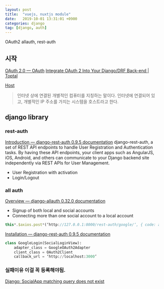 ```yaml
---
layout: post
title:  "vuejs, nuxtjs module"
date:   2019-10-01 13:31:01 +0900
categories: django
tag: [django, auth]
---
```




OAuth2 allauth, rest-auth
## 시작
[OAuth 2.0 — OAuth](https://oauth.net/2/)
[Integrate OAuth 2 Into Your Django/DRF Back-end | Toptal](https://www.toptal.com/django/integrate-oauth-2-into-django-drf-back-end)


[Host](https://terms.naver.com/entry.nhn?docId=3477684&cid=58439&categoryId=58439)
> 인터넷 상에 연결된 개별적인 컴퓨터를 지칭하는 말이다. 인터넷에 연결되어 있고, 개별적인 IP 주소를 가지는 시스템을 호스트라고 한다.


## django library
### rest-auth 
[Introduction — django-rest-auth 0.9.5 documentation](https://django-rest-auth.readthedocs.io/en/latest/introduction.html)
django-rest-auth, a set of REST API endpoints to handle User Registration and Authentication tasks. By having these API endpoints, your client apps such as AngularJS, iOS, Android, and others can communicate to your Django backend site independently via REST APIs for User Management. 

- User Registration with activation
- Login/Logout

### all auth 
[Overview — django-allauth 0.32.0 documentation](https://django-allauth.readthedocs.io/en/latest/overview.html#)
- Signup of both local and social accounts
- Connecting more than one social account to a local account


```javascript
this*.$axios.post*(‘http://127.0.0.1:8000/rest-auth/google/‘, { code: authCode, redirect_uri : ‘http://127.0.0.1:8000/accounts/google/login/callback/‘})
```


[Installation — django-rest-auth 0.9.5 documentation](https://django-rest-auth.readthedocs.io/en/latest/installation.html)
```python
class GoogleLogin(SocialLoginView):
    adapter_class = GoogleOAuth2Adapter
    client_class = OAuth2Client
    callback_url = ‘http://localhost:3000’
```
    
### 실패이유  이걸 꼭 등록해야됨.
 [Django: SocialApp matching query does not exist](https://stackoverflow.com/questions/15409366/django-socialapp-matching-query-does-not-exist) 